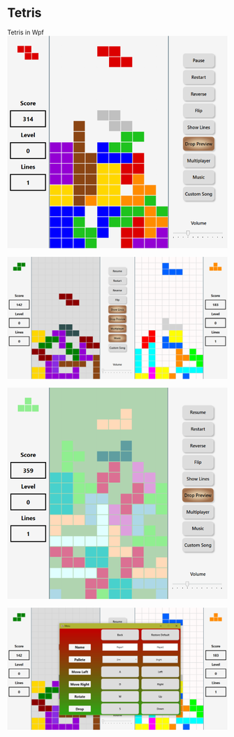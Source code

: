 # Tetris
Tetris in Wpf <br>
<kbd><img src="Tetris/ScreenShots/1.png"/></kbd><br><br>
<kbd><img src="Tetris/ScreenShots/2.png"/></kbd><br><br>
<kbd><img src="Tetris/ScreenShots/3.png"/></kbd><br><br>
<kbd><img src="Tetris/ScreenShots/4.png"/></kbd><br><br>


